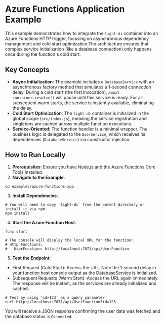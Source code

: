 # Azure Functions Application Example

This example demonstrates how to integrate the `light-di` container into an Azure Functions HTTP trigger, focusing on asynchronous dependency management and cold start optimization.The architecture ensures that complex service initialization (like a database connection) only happens once during the function's cold start.

## Key Concepts

* **Async Initialization**: The example includes a `DatabaseService` with an asynchronous factory method that simulates a 1-second connection delay. During a cold start (the first invocation), `await container.resolve()` will pause until this service is ready. For all subsequent warm starts, the service is instantly available, eliminating the delay.
* **Cold Start Optimization**: The `light-di` container is initialized in the global scope (`src/index.js`), meaning the service registration and singletons are cached across multiple function executions.
* **Service-Oriented**: The function handler is a minimal wrapper. The business logic is delegated to the `UserService`, which receives its dependencies (`DatabaseService`) via constructor injection.

## How to Run Locally
1. **Prerequisites**: Ensure you have Node.js and the Azure Functions Core Tools installed.
2. **Navigate to the Example**:
```
cd examples/azure-functions-app
```
3. **Install Dependencies**:
```
# You will need to copy `light-di` from the parent directory or install it via npm.
npm install
```
4. **Start the Azure Function Host**: 
```
func start

# The console will display the local URL for the function:
# Http Functions:
#   UserFunction: http://localhost:7071/api/UserFunction
```
5. **Test the Endpoint**:
  * First Request (Cold Start): Access the URL. Note the 1-second delay in your function host console output as the DatabaseService is initialized.
  * Subsequent Requests (Warm Start): Access the URL again immediately. The response will be instant, as the services are already initialized and cached.
```
# Test by using 'id=123' as a query parameter
curl http://localhost:7071/api/UserFunction?id=123
```
You will receive a JSON response confirming the user data was fetched and the database status is `Connected`.